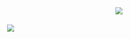 <img align="right" src="https://visitor-badge.laobi.icu/badge?page_id=ojas98.ojas98" />

<h1 align="center">
    <img src="https://readme-typing-svg.herokuapp.com/?font=Righteous&size=35&center=true&vCenter=true&width=500&height=70&duration=4000&lines=Hi+There!+👋;+I'm+Ojas+Balsotra!;" />
</h1>

